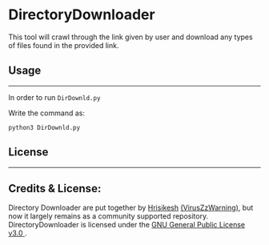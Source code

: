 # DirectoryDownloader

This tool will crawl through the link given by user and download any types of files found in the provided link.
## Usage
---

In order to run  `DirDownld.py`

Write the command as:

```
python3 DirDownld.py
```

## License
----


## Credits & License:
Directory Downloader are put together by [Hrisikesh](https://twitter.com/hrisikesh_pal) [(VirusZzWarning)](https://github.com/VirusZzHkP), but now it largely remains as a community supported repository. DirectoryDownloader is licensed under the [GNU General Public License v3.0 ](LICENSE). 